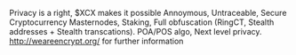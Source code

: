 Privacy is a right, $XCX makes it possible
Annoymous, Untraceable, Secure Cryptocurrency
Masternodes, Staking, Full obfuscation (RingCT, Stealth addresses + Stealth transcations). POA/POS algo, Next level privacy.
http://weareencrypt.org/ for further information
